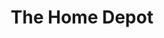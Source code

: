 ---
title: "The Home Depot"
url: /new-orleans/the-home-depot-south-claiborne-avenue/
shop: doityourself
---